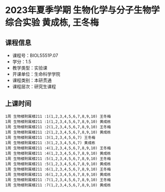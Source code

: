 # 2023年夏季学期 生物化学与分子生物学综合实验 黄成栋, 王冬梅






## 课程信息

- 课程号：BIOL5551P.07
- 学分：1.5
- 教学类型：实验课
- 开课单位：生命科学学院
- 课程类别：本研贯通
- 课程层次：研究生课程

## 上课时间

```
1周 生物楼附属楼211 :1(1,2,3,4,5,6,7,8,9,10) 王冬梅
1周 生物楼附属楼211 :1(1,2,3,4,5,6,7,8,9,10) 黄成栋
1周 生物楼附属楼211 :2(1,2,3,4,5,6,7,8,9,10) 王冬梅
1周 生物楼附属楼211 :2(1,2,3,4,5,6,7,8,9,10) 黄成栋
1周 生物楼附属楼211 :3(1,2,3,4,5,6,7) 王冬梅
1周 生物楼附属楼211 :3(1,2,3,4,5,6,7) 黄成栋
1周 生物楼附属楼211 :4(1,2,3,4,5,6,7,8,9,10) 王冬梅
1周 生物楼附属楼211 :4(1,2,3,4,5,6,7,8,9,10) 黄成栋
1周 生物楼附属楼211 :5(1,2,3,4,5,6,7,8,9,10) 王冬梅
1周 生物楼附属楼211 :5(1,2,3,4,5,6,7,8,9,10) 黄成栋
1周 生物楼附属楼211 :6(1,2,3,4,5,6,7,8,9,10) 王冬梅
1周 生物楼附属楼211 :6(1,2,3,4,5,6,7,8,9,10) 黄成栋
1周 生物楼附属楼211 :7(1,2,3,4,5,6,7,8,9,10) 王冬梅
1周 生物楼附属楼211 :7(1,2,3,4,5,6,7,8,9,10) 黄成栋
```

